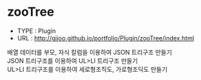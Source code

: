 # zooTree
- TYPE : Plugin
- URL  : http://gjjoo.github.io/portfolio/Plugin/zooTree/index.html

>
배열 데이터를 부모, 자식 칼럼을 이용하여 JSON 트리구조 만들기<br>
JSON 트리구조를 이용하여 UL>LI 트리구조 만들기<br>
UL>LI 트리구조를 이용하여 세로형조직도, 가로형조딕도 만들기<br>

